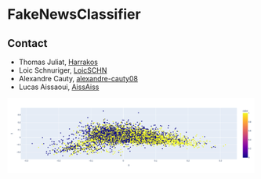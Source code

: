 # FakeNewsClassifier

## Contact 

* Thomas Juliat, [Harrakos](https://github.com/Harrakos)
* Loic Schnuriger, [LoicSCHN](https://github.com/LoicSCHN)
* Alexandre Cauty, [alexandre-cauty08](https://github.com/alexandre-cauty08)
* Lucas Aissaoui, [AissAiss](https://github.com/AissAiss)


<p align="center">
  <img src="rddc/newplot.png">
</p>
